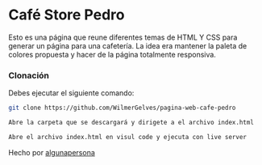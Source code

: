 # Café Store Pedro
Esto es una página que reune diferentes temas de HTML Y CSS para generar un página para una cafetería. La idea era mantener la paleta de colores propuesta y hacer de la página totalmente responsiva. 

### Clonación  
Debes ejecutar el siguiente comando: 

```bash
git clone https://github.com/WilmerGelves/pagina-web-cafe-pedro
```
```bash
Abre la carpeta que se descargará y dirigete a el archivo index.html
```
```bash
Abre el archivo index.html en visul code y ejecuta con live server
```
Hecho por [algunapersona](125094214+WilmerGelves@users.noreply.github.com)
